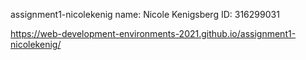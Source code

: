 assignment1-nicolekenig
name: Nicole Kenigsberg
ID: 316299031

https://web-development-environments-2021.github.io/assignment1-nicolekenig/

